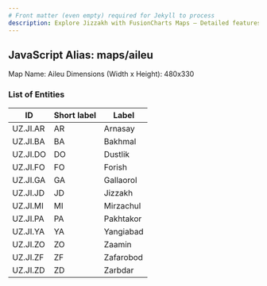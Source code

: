 ```yaml
---
# Front matter (even empty) required for Jekyll to process
description: Explore Jizzakh with FusionCharts Maps – Detailed features for seamless integration. Try now & enhance your data visualization today! 
---
```


## JavaScript Alias: maps/aileu

Map Name: Aileu
Dimensions (Width x Height): 480x330







### List of Entities

ID | Short label | Label
---|---|---|
UZ.JI.AR|AR|Arnasay
UZ.JI.BA|BA|Bakhmal
UZ.JI.DO|DO|Dustlik
UZ.JI.FO|FO|Forish
UZ.JI.GA|GA|Gallaorol
UZ.JI.JD|JD|Jizzakh
UZ.JI.MI|MI|Mirzachul
UZ.JI.PA|PA|Pakhtakor
UZ.JI.YA|YA|Yangiabad
UZ.JI.ZO|ZO|Zaamin
UZ.JI.ZF|ZF|Zafarobod
UZ.JI.ZD|ZD|Zarbdar
